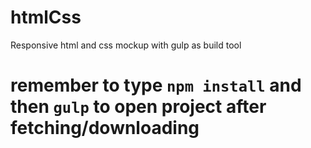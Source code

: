 # htmlCss
Responsive html and css mockup with gulp as build tool

# remember to type `npm install` and then `gulp` to open project after fetching/downloading
